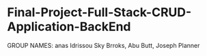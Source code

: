 # Final-Project-Full-Stack-CRUD-Application-BackEnd

GROUP NAMES: anas Idrissou Sky Brroks, Abu Butt, Joseph Planner